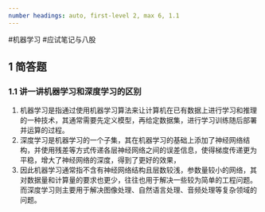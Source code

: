 ```yaml
---
number headings: auto, first-level 2, max 6, 1.1
---
```

#机器学习 #应试笔记与八股 

## 1 简答题

### 1.1 讲一讲机器学习和深度学习的区别

1. 机器学习是指通过使用机器学习算法来让计算机在已有数据上进行学习和推理的一种技术，其通常需要先定义模型，再给定数据集，进行学习训练随后部署并运算的过程。
2. 深度学习是机器学习的一个子集，其在机器学习的基础上添加了神经网络结构，并使用残差等方式传递各层神经网络之间的误差信息，使得梯度传递更为平稳，增大了神经网络的深度，得到了更好的效果，
3. 因此机器学习通常指不含有神经网络结构且层数较浅，参数量较小的网络，其对数据量和计算量的要求也更少，往往也用于解决一些较为简单的工程问题。而深度学习则主要用于解决图像处理、自然语言处理、音频处理等复杂领域的问题。

